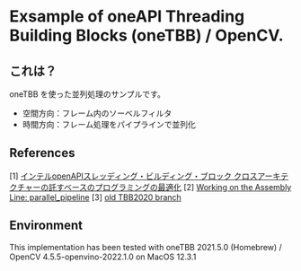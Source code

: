 
# Exsample of oneAPI Threading Building Blocks (oneTBB) / OpenCV.

## これは？ 
oneTBB を使った並列処理のサンプルです。

- 空間方向：フレーム内のソーベルフィルタ
- 時間方向：フレーム処理をパイプラインで並列化


## References
[1] [インテルopenAPIスレッディング・ビルディング・ブロック クロスアーキテクチャーの託すベースのプログラミングの最適化](https://jp.xlsoft.com/documents/intel/tbb/2021/optimize-task-based-programming-in-a-cross-architecture-world.pdf)
[2] [Working on the Assembly Line: parallel_pipeline](https://oneapi-src.github.io/oneTBB/main/tbb_userguide/Working_on_the_Assembly_Line_pipeline.html)
[3] [old TBB2020 branch](https://github.com/kose/tbb-example/tree/tbb2020)

## Environment
This implementation has been tested with oneTBB 2021.5.0 (Homebrew) / OpenCV 4.5.5-openvino-2022.1.0 on MacOS 12.3.1


